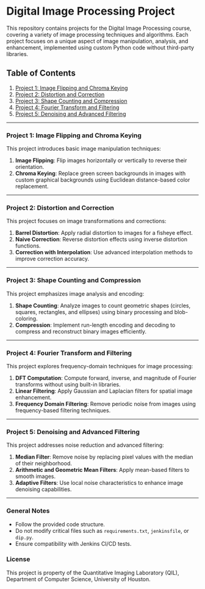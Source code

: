 # Digital Image Processing Project

This repository contains projects for the Digital Image Processing course, covering a variety of image processing techniques and algorithms. Each project focuses on a unique aspect of image manipulation, analysis, and enhancement, implemented using custom Python code without third-party libraries.

## Table of Contents
1. [Project 1: Image Flipping and Chroma Keying](#project-1-image-flipping-and-chroma-keying)
2. [Project 2: Distortion and Correction](#project-2-distortion-and-correction)
3. [Project 3: Shape Counting and Compression](#project-3-shape-counting-and-compression)
4. [Project 4: Fourier Transform and Filtering](#project-4-fourier-transform-and-filtering)
5. [Project 5: Denoising and Advanced Filtering](#project-5-denoising-and-advanced-filtering)

---

### Project 1: Image Flipping and Chroma Keying
This project introduces basic image manipulation techniques:
1. **Image Flipping**: Flip images horizontally or vertically to reverse their orientation.
2. **Chroma Keying**: Replace green screen backgrounds in images with custom graphical backgrounds using Euclidean distance-based color replacement.

---

### Project 2: Distortion and Correction
This project focuses on image transformations and corrections:
1. **Barrel Distortion**: Apply radial distortion to images for a fisheye effect.
2. **Naive Correction**: Reverse distortion effects using inverse distortion functions.
3. **Correction with Interpolation**: Use advanced interpolation methods to improve correction accuracy.

---

### Project 3: Shape Counting and Compression
This project emphasizes image analysis and encoding:
1. **Shape Counting**: Analyze images to count geometric shapes (circles, squares, rectangles, and ellipses) using binary processing and blob-coloring.
2. **Compression**: Implement run-length encoding and decoding to compress and reconstruct binary images efficiently.

---

### Project 4: Fourier Transform and Filtering
This project explores frequency-domain techniques for image processing:
1. **DFT Computation**: Compute forward, inverse, and magnitude of Fourier transforms without using built-in libraries.
2. **Linear Filtering**: Apply Gaussian and Laplacian filters for spatial image enhancement.
3. **Frequency Domain Filtering**: Remove periodic noise from images using frequency-based filtering techniques.

---

### Project 5: Denoising and Advanced Filtering
This project addresses noise reduction and advanced filtering:
1. **Median Filter**: Remove noise by replacing pixel values with the median of their neighborhood.
2. **Arithmetic and Geometric Mean Filters**: Apply mean-based filters to smooth images.
3. **Adaptive Filters**: Use local noise characteristics to enhance image denoising capabilities.

---

### General Notes
- Follow the provided code structure.
- Do not modify critical files such as `requirements.txt`, `jenkinsfile`, or `dip.py`.
- Ensure compatibility with Jenkins CI/CD tests.

### License
This project is property of the Quantitative Imaging Laboratory (QIL), Department of Computer Science, University of Houston. 

